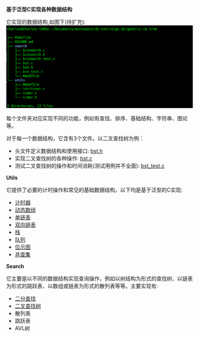 
**基于泛型C实现各种数据结构**

它实现的数据结构,如图下(待扩充):
![数据结构](https://github.com/charlesxiong/algo-ds/blob/master/java/images/Selection_036.png)

每个文件夹对应实现不同的功能，例如有查找、排序、基础结构、字符串、图论等。

对于每一个数据结构，它含有3个文件。以二叉查找树为例：

- 头文件定义数据结构和使用接口:  [bst.h](https://github.com/charlesxiong/algo-ds/blob/master/generic-c/search/bst.h)
-  实现二叉查找树的各种操作: [bst.c](https://github.com/charlesxiong/algo-ds/blob/master/generic-c/search/bst.c)
-  测试二叉查找树的操作和时间消耗(测试用例并不全面): [bst_test.c](https://github.com/charlesxiong/algo-ds/blob/master/generic-c/search/bst_test.c)


**Utils**

它提供了必要的计时操作和常见的基础数据结构，以下均是基于泛型的C实现:

- [计时器](https://github.com/charlesxiong/algo-ds/blob/master/generic-c/utils/timer.c) 
- [动态数组](http://)
- [单链表](http://)
- [双向链表](http://)
- [栈](http://)
- [队列](http://)
- [位示图](http://)
- [并查集](http://)



**Search**

它主要是以不同的数据结构实现查询操作，例如以树结构为形式的查找树、以链表为形式的跳跃表、以数组或链表为形式的散列表等等。主要实现有:

- [二分查找](https://github.com/charlesxiong/algo-ds/blob/master/generic-c/search/binsearch.c)
- [二叉查找树](https://github.com/charlesxiong/algo-ds/blob/master/generic-c/search/bst.c)
- 散列表
- 跳跃表
- AVL树

